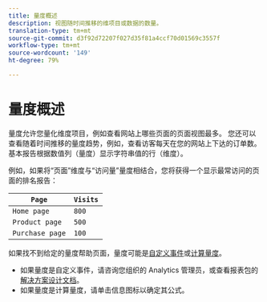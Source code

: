 ```yaml
---
title: 量度概述
description: 视图随时间推移的维项目或数据的数量。
translation-type: tm+mt
source-git-commit: d3f92d72207f027d35f81a4ccf70d01569c3557f
workflow-type: tm+mt
source-wordcount: '149'
ht-degree: 79%

---
```



# 量度概述

量度允许您量化维度项目，例如查看网站上哪些页面的页面视图最多。 您还可以查看随着时间推移的量度趋势，例如，查看访客每天在您的网站上下达的订单数。基本报告根据数值列（量度）显示字符串值的行（维度）。

例如，如果将“页面”维度与“访问量”量度相结合，您将获得一个显示最常访问的页面的排名报告：

| `Page` | `Visits` |
| --- | --- |
| `Home page` | `800` |
| `Product page` | `500` |
| `Purchase page` | `100` |

如果找不到给定的量度帮助页面，量度可能是[自定义事件](custom-events.md)或[计算量度](../c-calcmetrics/cm-overview.md)。

* 如果量度是自定义事件，请咨询您组织的 Analytics 管理员，或查看报表包的[解决方案设计文档](/help/implement/prepare/solution-design.md)。
* 如果量度是计算量度，请单击信息图标以确定其公式。
